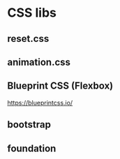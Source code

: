 # CSS libs  



## reset.css  


## animation.css  



## Blueprint CSS (Flexbox)  

https://blueprintcss.io/  


## bootstrap  



## foundation  












